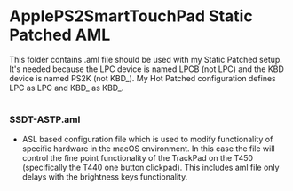 # ApplePS2SmartTouchPad Static Patched AML 

This folder contains .aml file should be used with my Static Patched setup. It's needed because the LPC device is named LPCB (not LPC) and the KBD device is named PS2K (not KBD_). My Hot Patched configuration defines LPC as LPC and KBD_ as KBD_.

#

### SSDT-ASTP.aml

- ASL based configuration file which is used to modify functionality of specific hardware in the macOS environment. In this case the file will control the fine point functionality of the TrackPad on the T450 (specifically the T440 one button clickpad). This includes aml file only delays with the brightness keys functionality.





